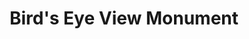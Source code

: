 ---
pid: PT162
title: Bird's Eye View Monument
location_transcription: Skyline Visible
zipcode: NJ08057
outside_phl: Moorestown NJ
neighborhood: 
age: '23'
age_range: 20-29
instagram: 
image_file_name: PT_162.jpg
proposal_transcription: 
topic: Philadelphia
topic_summary: '0'
type: Interactive
keywords_other: 
credit: Katey and Rachel
image_labels: |-
  (Skyline in the distance)
  not to scale
  claimable statue
  hole to climb→ in like a nest
twitter: 
facebook: 
permalink: "/monuments/pt162/"
layout: item-page
---